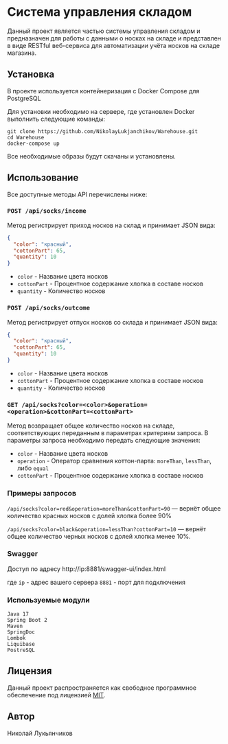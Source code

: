 # Система управления складом

Данный проект является частью системы управления складом и предназначен для работы с данными о носках на складе и представлен в виде RESTful веб-сервиса для автоматизации учёта носков на складе магазина. 

## Установка

В проекте используется контейнеризация с Docker Compose для PostgreSQL

Для установки необходимо на сервере, где установлен Docker выполнить следующие команды:

```
git clone https://github.com/NikolayLukjanchikov/Warehouse.git
cd Warehouse
docker-compose up
```
Все необходимые образы будут скачаны и установлены.

## Использование

Все доступные методы API перечислены ниже:

### `POST /api/socks/income`

Метод регистрирует приход носков на склад и принимает JSON вида:

```json
{
  "color": "красный",
  "cottonPart": 65,
  "quantity": 10
}
```

* `color` - Название цвета носков
* `cottonPart` - Процентное содержание хлопка в составе носков
* `quantity` - Количество носков

### `POST /api/socks/outcome`

Метод регистрирует отпуск носков со склада и принимает JSON вида:

```json
{
  "color": "красный",
  "cottonPart": 65,
  "quantity": 10
}
```

* `color` - Название цвета носков
* `cottonPart` - Процентное содержание хлопка в составе носков
* `quantity` - Количество носков

### `GET /api/socks?color=<color>&operation=<operation>&cottonPart=<cottonPart>`

Метод возвращает общее количество носков на складе, соответствующих переданным в параметрах критериям запроса.
В параметры запроса необходимо передать следующие значения:

* `color` - Название цвета носков
* `operation` - Оператор сравнения коттон-парта: `moreThan`, `lessThan`, либо `equal`
* `cottonPart` - Процентное содержание хлопка в составе носков

### Примеры запросов

`/api/socks?color=red&operation=moreThan&cottonPart=90` — вернёт общее количество красных носков с долей хлопка более 90%

`/api/socks?color=black&operation=lessThan?cottonPart=10` — вернёт общее количество черных носков с долей хлопка менее 10%.

### Swagger
Доступ по адресу
http://ip:8881/swagger-ui/index.html

где `ip` - адрес вашего сервера
`8881` - порт для подключения


### Используемые модули
```
Java 17
Spring Boot 2
Maven
SpringDoc
Lombok
Liquibase
PostreSQL
```

## Лицензия

Данный проект распространяется как свободное программное обеспечение под лицензией [MIT](https://opensource.org/licenses/MIT).

## Автор

Николай Лукьянчиков